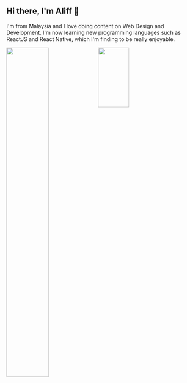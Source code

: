 ## Hi there, I'm Aliff 👋

I'm from Malaysia and I love doing content on Web Design and Development. I'm now learning new programming languages such as ReactJS and React Native, which I'm finding to be really enjoyable.


<img align="left" width="47%" src="https://github-readme-stats.vercel.app/api?username=aliffazfar&count_private=true&show_icons=true&theme=dark" />
<img align="left"  height="20%" width="40%" src="https://github-readme-stats.vercel.app/api/top-langs/?username=aliffazfar&langs_count=8&layout=compact&theme=dark" />




